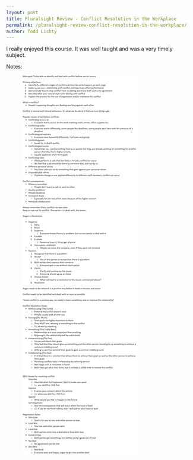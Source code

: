 ```yaml
---
layout: post
title: Pluralsight Review - Conflict Resolution in the Workplace
permalink: /pluralsight-review-conflict-resolution-in-the-workplace/
author: Todd Lichty
---
```

<p>I really enjoyed this course. It was well taught and was a very timely subject.</p><p>Notes:</p><figure class="kg-card kg-image-card"><img src="/images/conflict-notes.png" class="kg-image"></figure>